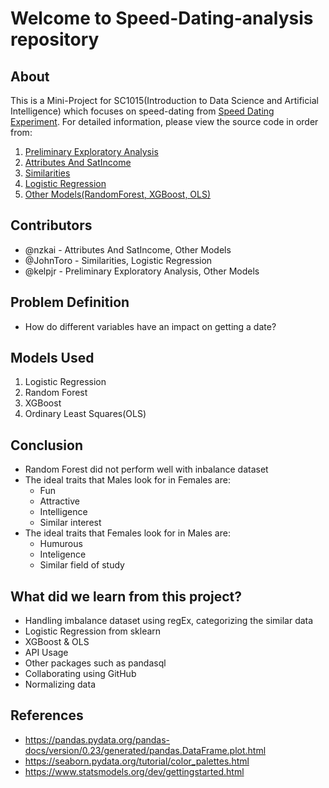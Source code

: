 # Welcome to Speed-Dating-analysis repository

## About
This is a Mini-Project for SC1015(Introduction to Data Science and Artificial Intelligence) which focuses on speed-dating from [Speed Dating Experiment](https://www.kaggle.com/datasets/annavictoria/speed-dating-experiment). For detailed information, please view the source code in order from:


1. [Preliminary Exploratory Analysis](https://github.com/JohnToro-CZAF/SpeedDating-SC1015-project/blob/main/1-PreliminaryExploratoryAnalysis.ipynb)
2. [Attributes And SatIncome](https://github.com/JohnToro-CZAF/SpeedDating-SC1015-project/blob/main/2-Attributes%26incomeSAT.ipynb)
3. [Similarities](https://github.com/JohnToro-CZAF/SpeedDating-SC1015-project/blob/main/3-Similarities.ipynb)
4. [Logistic Regression](https://github.com/JohnToro-CZAF/SpeedDating-SC1015-project/blob/main/4-LogisticRegression.ipynb)
5. [Other Models(RandomForest, XGBoost, OLS)](https://github.com/JohnToro-CZAF/SpeedDating-SC1015-project/blob/main/5-OtherModels(RandomForest%2C%20XGBoost%2C%20OLS).ipynb)

## Contributors

- @nzkai - Attributes And SatIncome, Other Models
- @JohnToro - Similarities, Logistic Regression
- @kelpjr - Preliminary Exploratory Analysis, Other Models


## Problem Definition
- How do different variables have an impact on getting a date?


## Models Used

1. Logistic Regression
2. Random Forest
3. XGBoost
4. Ordinary Least Squares(OLS)


## Conclusion
- Random Forest did not perform well with inbalance dataset
- The ideal traits that Males look for in Females are:
   - Fun
   - Attractive
   - Intelligence
   - Similar interest
- The ideal traits that Females look for in Males are:
   - Humurous
   - Inteligence
   - Similar field of study


## What did we learn from this project?
- Handling imbalance dataset using regEx, categorizing the similar data
- Logistic Regression from sklearn
- XGBoost & OLS
- API Usage
- Other packages such as pandasql
- Collaborating using GitHub
- Normalizing data


## References
- https://pandas.pydata.org/pandas-docs/version/0.23/generated/pandas.DataFrame.plot.html
- https://seaborn.pydata.org/tutorial/color_palettes.html
- https://www.statsmodels.org/dev/gettingstarted.html
